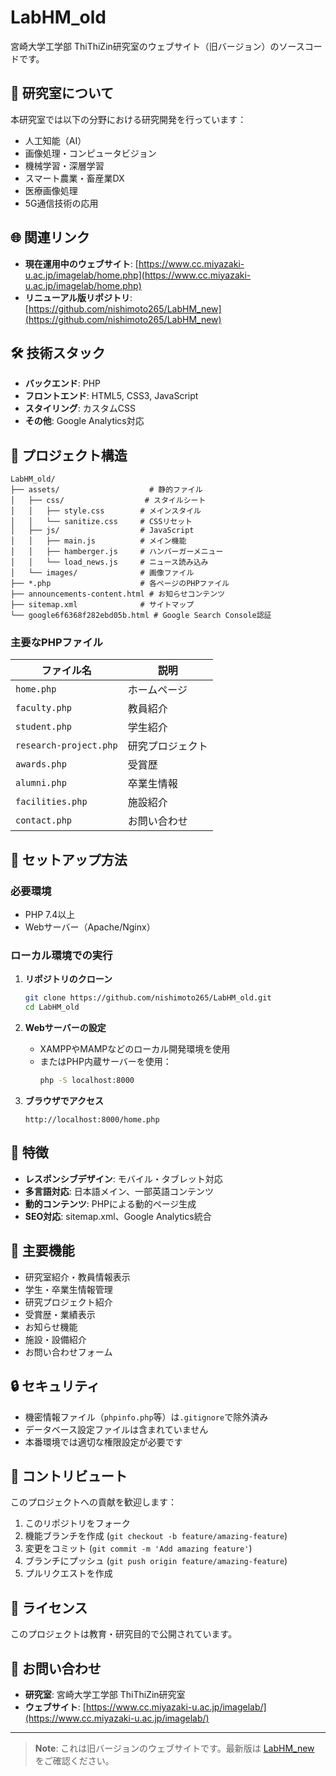 # LabHM_old

宮崎大学工学部 ThiThiZin研究室のウェブサイト（旧バージョン）のソースコードです。

## 🔬 研究室について

本研究室では以下の分野における研究開発を行っています：
- 人工知能（AI）
- 画像処理・コンピュータビジョン
- 機械学習・深層学習
- スマート農業・畜産業DX
- 医療画像処理
- 5G通信技術の応用

## 🌐 関連リンク

- **現在運用中のウェブサイト**: [https://www.cc.miyazaki-u.ac.jp/imagelab/home.php](https://www.cc.miyazaki-u.ac.jp/imagelab/home.php)
- **リニューアル版リポジトリ**: [https://github.com/nishimoto265/LabHM_new](https://github.com/nishimoto265/LabHM_new)

## 🛠️ 技術スタック

- **バックエンド**: PHP
- **フロントエンド**: HTML5, CSS3, JavaScript
- **スタイリング**: カスタムCSS
- **その他**: Google Analytics対応

## 📁 プロジェクト構造

```
LabHM_old/
├── assets/                    # 静的ファイル
│   ├── css/                  # スタイルシート
│   │   ├── style.css        # メインスタイル
│   │   └── sanitize.css     # CSSリセット
│   ├── js/                  # JavaScript
│   │   ├── main.js          # メイン機能
│   │   ├── hamberger.js     # ハンバーガーメニュー
│   │   └── load_news.js     # ニュース読み込み
│   └── images/              # 画像ファイル
├── *.php                    # 各ページのPHPファイル
├── announcements-content.html # お知らせコンテンツ
├── sitemap.xml              # サイトマップ
└── google6f6368f282ebd05b.html # Google Search Console認証
```

### 主要なPHPファイル

| ファイル名 | 説明 |
|-----------|------|
| `home.php` | ホームページ |
| `faculty.php` | 教員紹介 |
| `student.php` | 学生紹介 |
| `research-project.php` | 研究プロジェクト |
| `awards.php` | 受賞歴 |
| `alumni.php` | 卒業生情報 |
| `facilities.php` | 施設紹介 |
| `contact.php` | お問い合わせ |

## 🚀 セットアップ方法

### 必要環境
- PHP 7.4以上
- Webサーバー（Apache/Nginx）

### ローカル環境での実行

1. **リポジトリのクローン**
   ```bash
   git clone https://github.com/nishimoto265/LabHM_old.git
   cd LabHM_old
   ```

2. **Webサーバーの設定**
   - XAMPPやMAMPなどのローカル開発環境を使用
   - またはPHP内蔵サーバーを使用：
     ```bash
     php -S localhost:8000
     ```

3. **ブラウザでアクセス**
   ```
   http://localhost:8000/home.php
   ```

## 📝 特徴

- **レスポンシブデザイン**: モバイル・タブレット対応
- **多言語対応**: 日本語メイン、一部英語コンテンツ
- **動的コンテンツ**: PHPによる動的ページ生成
- **SEO対応**: sitemap.xml、Google Analytics統合

## 🎯 主要機能

- 研究室紹介・教員情報表示
- 学生・卒業生情報管理
- 研究プロジェクト紹介
- 受賞歴・業績表示
- お知らせ機能
- 施設・設備紹介
- お問い合わせフォーム

## 🔒 セキュリティ

- 機密情報ファイル（`phpinfo.php`等）は`.gitignore`で除外済み
- データベース設定ファイルは含まれていません
- 本番環境では適切な権限設定が必要です

## 🤝 コントリビュート

このプロジェクトへの貢献を歓迎します：

1. このリポジトリをフォーク
2. 機能ブランチを作成 (`git checkout -b feature/amazing-feature`)
3. 変更をコミット (`git commit -m 'Add amazing feature'`)
4. ブランチにプッシュ (`git push origin feature/amazing-feature`)
5. プルリクエストを作成

## 📜 ライセンス

このプロジェクトは教育・研究目的で公開されています。

## 📧 お問い合わせ

- **研究室**: 宮崎大学工学部 ThiThiZin研究室
- **ウェブサイト**: [https://www.cc.miyazaki-u.ac.jp/imagelab/](https://www.cc.miyazaki-u.ac.jp/imagelab/)

---

> **Note**: これは旧バージョンのウェブサイトです。最新版は [LabHM_new](https://github.com/nishimoto265/LabHM_new) をご確認ください。
